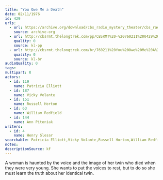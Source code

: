 ```yaml
---
title: "You Owe Me a Death"
date: 02/11/1976
id: 429
urls: 
  - url: https://archive.org/download/cbs_radio_mystery_theater/cbs_radio_mystery_theater-0401-0450.zip/cbs_radio_mystery_theater-0401-0450%2Fcbsrmt_0429_you_owe_me_a_death.mp3
    source: archive-org
  - url: http://cbsrmt.thelongtrek.com/pp/CBSRMT%20-%20760211%200429%20You%20Owe%20Me%20a%20Death_pp.mp3
    quality: 0
    source: kl-pp
  - url: http://cbsrmt.thelongtrek.com/br/760211%20You%20Owe%20Me%20A%20Death%20WOR.mp3
    quality: 0
    source: kl-br
audioQuality: 0
tags: 
multipart: 0
actors:  
  - id: 119
    name: Patricia Elliott  
  - id: 187
    name: Vicky Volante  
  - id: 151
    name: Russell Horton  
  - id: 63
    name: William Redfield  
  - id: 144
    name: Ann Pitoniak
writers:  
  - id: 4
    name: Henry Slesar
searchable: Patricia Elliott,Vicky Volante,Russell Horton,William Redfield,Ann Pitoniak Henry Slesar
notes: 
descriptionSource: kf
---
```

A woman is haunted by the voice and the image of her twin who died when they were very young. She wants to put the voices to rest, but to do so she must learn the truth about her identical twin.